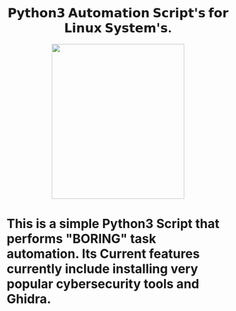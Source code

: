 <h1 align="center">
   𝗣𝘆𝘁𝗵𝗼𝗻𝟯 𝗔𝘂𝘁𝗼𝗺𝗮𝘁𝗶𝗼𝗻 𝗦𝗰𝗿𝗶𝗽𝘁'𝘀 𝗳𝗼𝗿 𝗟𝗶𝗻𝘂𝘅 𝗦𝘆𝘀𝘁𝗲𝗺'𝘀.
</h1>
 
<p align="center">
    <img height="350" width="300"src="https://user-images.githubusercontent.com/102762345/193908915-09e4816d-5b47-4fa7-8a93-b3009f6e1bcb.png">
</p>  


<h1>This is a simple Python3 Script that performs "BORING" task automation.
Its Current features currently include installing very popular cybersecurity tools and Ghidra.</h1>





